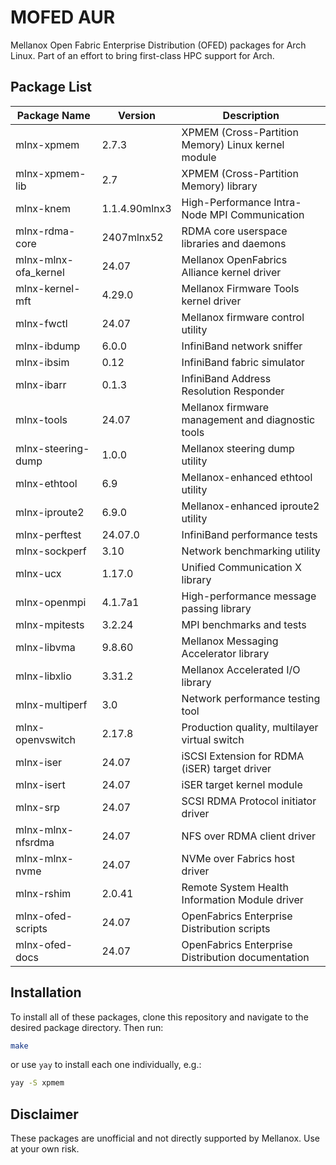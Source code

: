 # MOFED AUR

Mellanox Open Fabric Enterprise Distribution (OFED) packages for Arch Linux.
Part of an effort to bring first-class HPC support for Arch.

## Package List

| Package Name         | Version       | Description                                        |
| -------------------- | ------------- | -------------------------------------------------- |
| mlnx-xpmem           | 2.7.3         | XPMEM (Cross-Partition Memory) Linux kernel module |
| mlnx-xpmem-lib       | 2.7           | XPMEM (Cross-Partition Memory) library             |
| mlnx-knem            | 1.1.4.90mlnx3 | High-Performance Intra-Node MPI Communication      |
| mlnx-rdma-core       | 2407mlnx52    | RDMA core userspace libraries and daemons          |
| mlnx-mlnx-ofa_kernel | 24.07         | Mellanox OpenFabrics Alliance kernel driver        |
| mlnx-kernel-mft      | 4.29.0        | Mellanox Firmware Tools kernel driver              |
| mlnx-fwctl           | 24.07         | Mellanox firmware control utility                  |
| mlnx-ibdump          | 6.0.0         | InfiniBand network sniffer                         |
| mlnx-ibsim           | 0.12          | InfiniBand fabric simulator                        |
| mlnx-ibarr           | 0.1.3         | InfiniBand Address Resolution Responder            |
| mlnx-tools           | 24.07         | Mellanox firmware management and diagnostic tools  |
| mlnx-steering-dump   | 1.0.0         | Mellanox steering dump utility                     |
| mlnx-ethtool         | 6.9           | Mellanox-enhanced ethtool utility                  |
| mlnx-iproute2        | 6.9.0         | Mellanox-enhanced iproute2 utility                 |
| mlnx-perftest        | 24.07.0       | InfiniBand performance tests                       |
| mlnx-sockperf        | 3.10          | Network benchmarking utility                       |
| mlnx-ucx             | 1.17.0        | Unified Communication X library                    |
| mlnx-openmpi         | 4.1.7a1       | High-performance message passing library           |
| mlnx-mpitests        | 3.2.24        | MPI benchmarks and tests                           |
| mlnx-libvma          | 9.8.60        | Mellanox Messaging Accelerator library             |
| mlnx-libxlio         | 3.31.2        | Mellanox Accelerated I/O library                   |
| mlnx-multiperf       | 3.0           | Network performance testing tool                   |
| mlnx-openvswitch     | 2.17.8        | Production quality, multilayer virtual switch      |
| mlnx-iser            | 24.07         | iSCSI Extension for RDMA (iSER) target driver      |
| mlnx-isert           | 24.07         | iSER target kernel module                          |
| mlnx-srp             | 24.07         | SCSI RDMA Protocol initiator driver                |
| mlnx-mlnx-nfsrdma    | 24.07         | NFS over RDMA client driver                        |
| mlnx-mlnx-nvme       | 24.07         | NVMe over Fabrics host driver                      |
| mlnx-rshim           | 2.0.41        | Remote System Health Information Module driver     |
| mlnx-ofed-scripts    | 24.07         | OpenFabrics Enterprise Distribution scripts        |
| mlnx-ofed-docs       | 24.07         | OpenFabrics Enterprise Distribution documentation  |

## Installation

To install all of these packages, clone this repository and navigate to the desired package directory. Then run:

```bash
make
```

or use `yay` to install each one individually, e.g.:

```bash
yay -S xpmem
```

## Disclaimer

These packages are unofficial and not directly supported by Mellanox. Use at your own risk.
